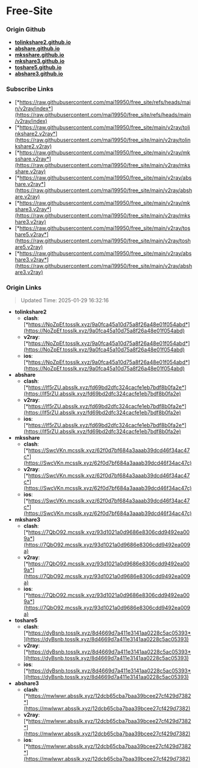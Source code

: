 # Free-Site

### Origin Github

- [**tolinkshare2.github.io**](https://github.com/tolinkshare2/tolinkshare2.github.io)
- [**abshare.github.io**](https://github.com/abshare/abshare.github.io)
- [**mksshare.github.io**](https://github.com/mksshare/mksshare.github.io)
- [**mkshare3.github.io**](https://github.com/mkshare3/mkshare3.github.io)
- [**toshare5.github.io**](https://github.com/toshare5/toshare5.github.io)
- [**abshare3.github.io**](https://github.com/abshare3/abshare3.github.io)

### Subscribe Links

- [*https://raw.githubusercontent.com/mai19950/free_site/refs/heads/main/v2ray/index*](https://raw.githubusercontent.com/mai19950/free_site/refs/heads/main/v2ray/index)
- [*https://raw.githubusercontent.com/mai19950/free_site/main/v2ray/tolinkshare2.v2ray*](https://raw.githubusercontent.com/mai19950/free_site/main/v2ray/tolinkshare2.v2ray)
- [*https://raw.githubusercontent.com/mai19950/free_site/main/v2ray/mksshare.v2ray*](https://raw.githubusercontent.com/mai19950/free_site/main/v2ray/mksshare.v2ray)
- [*https://raw.githubusercontent.com/mai19950/free_site/main/v2ray/abshare.v2ray*](https://raw.githubusercontent.com/mai19950/free_site/main/v2ray/abshare.v2ray)
- [*https://raw.githubusercontent.com/mai19950/free_site/main/v2ray/mkshare3.v2ray*](https://raw.githubusercontent.com/mai19950/free_site/main/v2ray/mkshare3.v2ray)
- [*https://raw.githubusercontent.com/mai19950/free_site/main/v2ray/toshare5.v2ray*](https://raw.githubusercontent.com/mai19950/free_site/main/v2ray/toshare5.v2ray)
- [*https://raw.githubusercontent.com/mai19950/free_site/main/v2ray/abshare3.v2ray*](https://raw.githubusercontent.com/mai19950/free_site/main/v2ray/abshare3.v2ray)

### Origin Links

> Updated Time: 2025-01-29 16:32:16

- **tolinkshare2**
  - **clash**: [*https://NoZpEf.tosslk.xyz/9a0fca45a10d75a8f26a48e01f054abd*](https://NoZpEf.tosslk.xyz/9a0fca45a10d75a8f26a48e01f054abd)
  - **v2ray**: [*https://NoZpEf.tosslk.xyz/9a0fca45a10d75a8f26a48e01f054abd*](https://NoZpEf.tosslk.xyz/9a0fca45a10d75a8f26a48e01f054abd)
  - **ios**: [*https://NoZpEf.tosslk.xyz/9a0fca45a10d75a8f26a48e01f054abd*](https://NoZpEf.tosslk.xyz/9a0fca45a10d75a8f26a48e01f054abd)
- **abshare**
  - **clash**: [*https://If5rZU.absslk.xyz/fd69bd2dfc324cacfe1eb7bdf8b0fa2e*](https://If5rZU.absslk.xyz/fd69bd2dfc324cacfe1eb7bdf8b0fa2e)
  - **v2ray**: [*https://If5rZU.absslk.xyz/fd69bd2dfc324cacfe1eb7bdf8b0fa2e*](https://If5rZU.absslk.xyz/fd69bd2dfc324cacfe1eb7bdf8b0fa2e)
  - **ios**: [*https://If5rZU.absslk.xyz/fd69bd2dfc324cacfe1eb7bdf8b0fa2e*](https://If5rZU.absslk.xyz/fd69bd2dfc324cacfe1eb7bdf8b0fa2e)
- **mksshare**
  - **clash**: [*https://SwcVKn.mcsslk.xyz/62f0d7bf684a3aaab39dcd46f34ac47c*](https://SwcVKn.mcsslk.xyz/62f0d7bf684a3aaab39dcd46f34ac47c)
  - **v2ray**: [*https://SwcVKn.mcsslk.xyz/62f0d7bf684a3aaab39dcd46f34ac47c*](https://SwcVKn.mcsslk.xyz/62f0d7bf684a3aaab39dcd46f34ac47c)
  - **ios**: [*https://SwcVKn.mcsslk.xyz/62f0d7bf684a3aaab39dcd46f34ac47c*](https://SwcVKn.mcsslk.xyz/62f0d7bf684a3aaab39dcd46f34ac47c)
- **mkshare3**
  - **clash**: [*https://7QbO92.mcsslk.xyz/93d1021a0d9686e8306cdd9492ea009a*](https://7QbO92.mcsslk.xyz/93d1021a0d9686e8306cdd9492ea009a)
  - **v2ray**: [*https://7QbO92.mcsslk.xyz/93d1021a0d9686e8306cdd9492ea009a*](https://7QbO92.mcsslk.xyz/93d1021a0d9686e8306cdd9492ea009a)
  - **ios**: [*https://7QbO92.mcsslk.xyz/93d1021a0d9686e8306cdd9492ea009a*](https://7QbO92.mcsslk.xyz/93d1021a0d9686e8306cdd9492ea009a)
- **toshare5**
  - **clash**: [*https://dyBsnb.tosslk.xyz/8d4669d7a411e3141aa0228c5ac05393*](https://dyBsnb.tosslk.xyz/8d4669d7a411e3141aa0228c5ac05393)
  - **v2ray**: [*https://dyBsnb.tosslk.xyz/8d4669d7a411e3141aa0228c5ac05393*](https://dyBsnb.tosslk.xyz/8d4669d7a411e3141aa0228c5ac05393)
  - **ios**: [*https://dyBsnb.tosslk.xyz/8d4669d7a411e3141aa0228c5ac05393*](https://dyBsnb.tosslk.xyz/8d4669d7a411e3141aa0228c5ac05393)
- **abshare3**
  - **clash**: [*https://mwlwwr.absslk.xyz/12dcb65cba7baa39bcee27cf429d7382*](https://mwlwwr.absslk.xyz/12dcb65cba7baa39bcee27cf429d7382)
  - **v2ray**: [*https://mwlwwr.absslk.xyz/12dcb65cba7baa39bcee27cf429d7382*](https://mwlwwr.absslk.xyz/12dcb65cba7baa39bcee27cf429d7382)
  - **ios**: [*https://mwlwwr.absslk.xyz/12dcb65cba7baa39bcee27cf429d7382*](https://mwlwwr.absslk.xyz/12dcb65cba7baa39bcee27cf429d7382)
